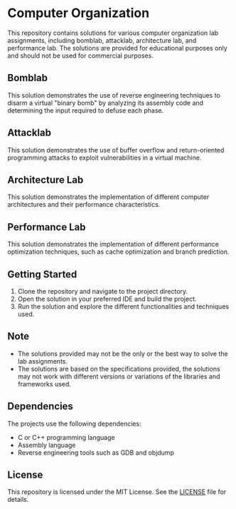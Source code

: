 # Computer Organization

This repository contains solutions for various computer organization lab assignments, including bomblab, attacklab, architecture lab, and performance lab. The solutions are provided for educational purposes only and should not be used for commercial purposes.

## Bomblab

This solution demonstrates the use of reverse engineering techniques to disarm a virtual "binary bomb" by analyzing its assembly code and determining the input required to defuse each phase.

## Attacklab

This solution demonstrates the use of buffer overflow and return-oriented programming attacks to exploit vulnerabilities in a virtual machine.

## Architecture Lab

This solution demonstrates the implementation of different computer architectures and their performance characteristics.

## Performance Lab

This solution demonstrates the implementation of different performance optimization techniques, such as cache optimization and branch prediction.

## Getting Started

1. Clone the repository and navigate to the project directory.
2. Open the solution in your preferred IDE and build the project.
3. Run the solution and explore the different functionalities and techniques used.

## Note

- The solutions provided may not be the only or the best way to solve the lab assignments.
- The solutions are based on the specifications provided, the solutions may not work with different versions or variations of the libraries and frameworks used.

## Dependencies

The projects use the following dependencies:
- C or C++ programming language
- Assembly language
- Reverse engineering tools such as GDB and objdump

## License

This repository is licensed under the MIT License. See the [LICENSE](LICENSE) file for details.
